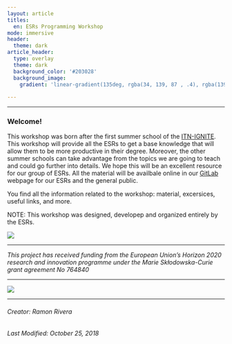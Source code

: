 ```yaml
---
layout: article
titles:
  en: ESRs Programming Workshop
mode: immersive
header:
  theme: dark
article_header:
  type: overlay
  theme: dark
  background_color: '#203028'
  background_image:
    gradient: 'linear-gradient(135deg, rgba(34, 139, 87 , .4), rgba(139, 34, 139, .4))'  
    
---
```

---
  
### Welcome!
This workshop was born after the first summer school of the [ITN-IGNITE](http://www.itn-ignite.eu/). This workshop will provide all the ESRs to get a base knowledge that will allow them to be more productive in their degree. Moreover, the other summer schools can take advantage from the topics we are going to teach and could go further into details. We hope this will be an excellent resource for our group of ESRs. All the material will be availbale online in our [GitLab]() webpage for our ESRs and the general public.  
 
You find all the information related to the workshop: material, excersices, useful links, and more.

NOTE: This workshop was designed, developep and organized entirely by the ESRs.       

 ![](https://i.imgur.com/KMVYY8O.png)   
 
 ---  
 
*This project has received funding from the European Union’s Horizon 2020 research and innovation programme under the Marie Skłodowska-Curie grant agreement No 764840*   

---   
![](https://i.imgur.com/LWHb2EO.jpg)    

---  
###### Creator: Ramon Rivera    
###### Last Modified: October 25, 2018    
